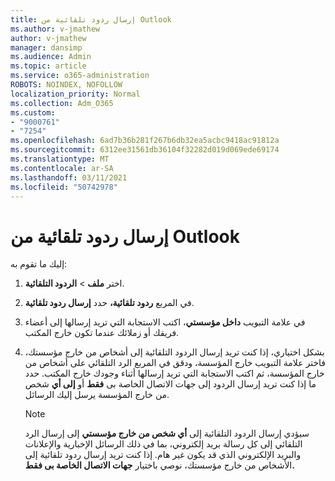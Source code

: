 ```yaml
---
title: إرسال ردود تلقائية من Outlook
ms.author: v-jmathew
author: v-jmathew
manager: dansimp
ms.audience: Admin
ms.topic: article
ms.service: o365-administration
ROBOTS: NOINDEX, NOFOLLOW
localization_priority: Normal
ms.collection: Adm_O365
ms.custom:
- "9000761"
- "7254"
ms.openlocfilehash: 6ad7b36b281f267b6db32ea5acbc9418ac91812a
ms.sourcegitcommit: 6312ee31561db36104f32282d019d069ede69174
ms.translationtype: MT
ms.contentlocale: ar-SA
ms.lasthandoff: 03/11/2021
ms.locfileid: "50742978"
---
```

# <a name="send-automatic-replies-from-outlook"></a>إرسال ردود تلقائية من Outlook

إليك ما تقوم به:

1. اختر **ملف**  >  **الردود التلقائية**.
2. في المربع **ردود تلقائية،** حدد **إرسال ردود تلقائية**.
3. في علامة التبويب **داخل مؤسستي**، اكتب الاستجابة التي تريد إرسالها إلى أعضاء فريقك أو زملائك عندما تكون خارج المكتب.
4. بشكل اختياري، إذا كنت تريد إرسال الردود التلقائية إلى  أشخاص من خارج مؤسستك، فاختر علامة التبويب خارج المؤسسة، ودقق في المربع الرد التلقائي على أشخاص من خارج المؤسسة، ثم اكتب الاستجابة التي تريد إرسالها أثناء وجودك خارج المكتب.  حدد ما إذا كنت تريد إرسال الردود إلى جهات الاتصال الخاصة بى **فقط** أو **إلى أي** شخص من خارج المؤسسة يرسل إليك الرسائل.

    > [!NOTE]
    > سيؤدي إرسال الردود التلقائية إلى **أي شخص من خارج مؤسستي** إلى إرسال الرد التلقائي إلى كل رسالة بريد إلكتروني، بما في ذلك الرسائل الإخبارية والإعلانات والبريد الإلكتروني الذي قد يكون غير هام. إذا كنت تريد إرسال ردود تلقائية إلى الأشخاص من خارج مؤسستك، نوصي باختيار **جهات الاتصال الخاصة بى فقط.**
